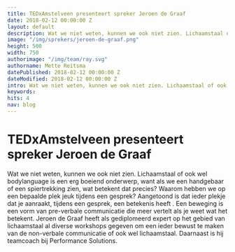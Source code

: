```yaml
---
title: TEDxAmstelveen presenteert spreker Jeroen de Graaf
date: 2018-02-12 00:00:00 Z
layout: default
description: Wat we niet weten, kunnen we ook niet zien. Lichaamstaal of ook wel bodylanguage is een erg boeiend onderwerp, want als we een handgebaar of een spiertrekking zien, wat betekent dat precies?
image: "/img/sprekers/jeroen-de-graaf.png"
height: 500
width: 750
authorimage: "/img/team/ray.svg"
authorname: Mette Reitsma
datePublished: 2018-02-12 00:00:00 Z
dateModified: 2018-02-12 00:00:00 Z
intro: Wat we niet weten, kunnen we ook niet zien. Lichaamstaal of ook wel bodylanguage is een erg boeiend onderwerp, want als we een handgebaar of een spiertrekking zien, wat betekent dat precies?
keywords:
hits: 4
nav: blog
---
```


# TEDxAmstelveen presenteert spreker Jeroen de Graaf

<a href="{{site.url}}{{page.url}}" title="{{ page.title }}"><amp-img noloading width="250" height="250" alt="{{ page.title }}" layout="responsive" src="{{site.url}}{{ page.image }}" class="photo pull-left"></amp-img></a>

Wat we niet weten, kunnen we ook niet zien. Lichaamstaal of ook wel bodylanguage is een erg boeiend onderwerp, want als we een handgebaar of een spiertrekking zien, wat betekent dat precies? Waarom hebben we op een bepaalde plek jeuk tijdens een gesprek? Aangetoond is dat ieder plekje dat je aanraakt, tijdens een gesprek, een betekenis heeft . Een beweging is een vorm van pre-verbale communicatie die meer vertelt als je weet wat het betekent.
Jeroen de Graaf heeft als gediplomeerd expert op het gebied van lichaamstaal al diverse workshops gegeven om een ieder bewust te maken van de non-verbale communicatie of ook wel lichaamstaal. Daarnaast is hij teamcoach bij Performance Solutions.
